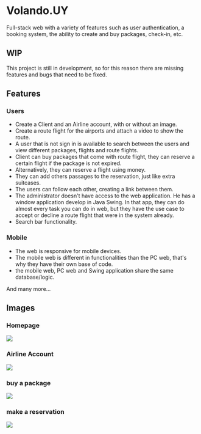 # Volando.UY

Full-stack web with a variety of features such as user authentication, a booking system, the ability to create and buy packages, check-in, etc.

## WIP
This project is still in development, so for this reason there are missing features and bugs that need to be fixed.

## Features

### Users
- Create a Client and an Airline account, with or without an image.
- Create a route flight for the airports and attach a video to show the route.
- A user that is not sign in is available to search between the users and view different packages, flights and route flights.
- Client can buy packages that come with route flight, they can reserve a certain flight if the package is not expired.
- Alternatively, they can reserve a flight using money.
- They can add others passages to the reservation, just like extra suitcases.
- The users can follow each other, creating a link between them.
- The administrator doesn't have access to the web application. He has a window application develop in Java Swing. In that app, they can do almost every task you can do in web, but they have the use case to accept or decline a route flight that were in the system already.
- Search bar functionality.

### Mobile
- The web is responsive for mobile devices.
- The mobile web is different in functionalities than the PC web, that's why they have their own base of code.
- the mobile web, PC web and Swing application share the same database/logic.

And many more...

## Images

### Homepage
![](https://github.com/user-attachments/assets/1ceecdc3-88ea-40db-9bfa-ecca11dcbe71)

### Airline Account
![](https://github.com/user-attachments/assets/f4719a0c-0a88-41e8-9a1a-0a944a917d85)

### buy a package
![](https://github.com/user-attachments/assets/b91bddc3-cdb8-40cc-84ab-f45281214256)

### make a reservation
![](https://github.com/user-attachments/assets/e5d739a3-3a3e-4ebf-8883-258112258eea)




